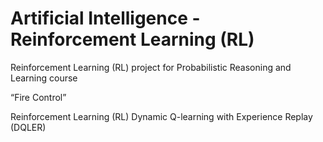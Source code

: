 # Artificial Intelligence - Reinforcement Learning (RL)

Reinforcement Learning (RL) project for Probabilistic Reasoning and Learning course 

“Fire Control”

Reinforcement Learning (RL)
Dynamic Q-learning with Experience Replay (DQLER)
